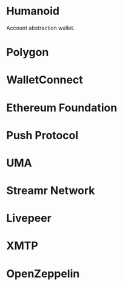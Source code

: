 # Humanoid
Account abstraction wallet.


# Polygon 

# WalletConnect

# Ethereum Foundation

# Push Protocol

# UMA

# Streamr Network

# Livepeer

# XMTP

# OpenZeppelin

